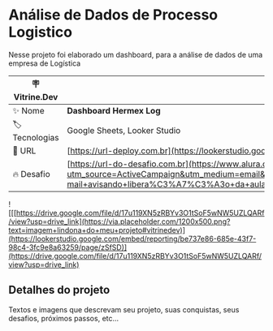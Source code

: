 # Análise de Dados de Processo Logistico
Nesse projeto foi elaborado um dashboard, para a análise de dados de uma empresa de Logística

| :placard: Vitrine.Dev |     |
| -------------  | --- |
| :sparkles: Nome        | **Dashboard Hermex Log**
| :label: Tecnologias | Google Sheets, Looker Studio
| :rocket: URL         | [https://url-deploy.com.br](https://lookerstudio.google.com/embed/reporting/be737e86-685e-43f7-98c4-3fc9e8a63259/page/zSfSD)
| :fire: Desafio     | [https://url-do-desafio.com.br](https://www.alura.com.br/challenges/bi-3/semana-02-logistica-dados?utm_source=ActiveCampaign&utm_medium=email&utm_content=%5BChallenge+BI%5D+Segunda+semana+liberada+%F0%9F%94%93&utm_campaign=%5BCHALLANGE%5D+%28BI+-+3%C2%AA+ed+%29+E-mail+avisando+libera%C3%A7%C3%A3o+da+aula+02++%2B+convite+live+github+e+vitrine+dev&vgo_ee=XeSQUVxQ5FjtnhoN82fSjLL2i6qUZ1fmBw2oCIdQKjLTlxM%3D%3AUwOdxbxreA22RkVsNdYHXW71x7a90J1E)

<!-- Inserir imagem com a #vitrinedev ao final do link -->
![[[https://drive.google.com/file/d/17u119XN5zRBYv3O1tSoF5wNW5UZLQARf/view?usp=drive_link](https://via.placeholder.com/1200x500.png?text=imagem+lindona+do+meu+projeto#vitrinedev)](https://lookerstudio.google.com/embed/reporting/be737e86-685e-43f7-98c4-3fc9e8a63259/page/zSfSD)](https://drive.google.com/file/d/17u119XN5zRBYv3O1tSoF5wNW5UZLQARf/view?usp=drive_link)

## Detalhes do projeto

Textos e imagens que descrevam seu projeto, suas conquistas, seus desafios, próximos passos, etc...
